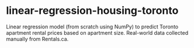 # linear-regression-housing-toronto
Linear regression model (from scratch using NumPy) to predict Toronto apartment rental prices based on apartment size. Real-world data collected manually from Rentals.ca.
